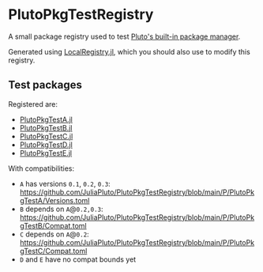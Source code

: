 # PlutoPkgTestRegistry
 
A small package registry used to test [Pluto's built-in package manager](https://github.com/fonsp/Pluto.jl/pull/844). 

Generated using [LocalRegistry.jl](https://github.com/GunnarFarneback/LocalRegistry.jl), which you should also use to modify this registry.

## Test packages
Registered are:
- [PlutoPkgTestA.jl](https://github.com/JuliaPluto/PlutoPkgTestA.jl)
- [PlutoPkgTestB.jl](https://github.com/JuliaPluto/PlutoPkgTestB.jl)
- [PlutoPkgTestC.jl](https://github.com/JuliaPluto/PlutoPkgTestC.jl)
- [PlutoPkgTestD.jl](https://github.com/JuliaPluto/PlutoPkgTestD.jl)
- [PlutoPkgTestE.jl](https://github.com/JuliaPluto/PlutoPkgTestE.jl)

With compatibilities:

- `A` has versions `0.1`, `0.2`, `0.3`: https://github.com/JuliaPluto/PlutoPkgTestRegistry/blob/main/P/PlutoPkgTestA/Versions.toml
- `B` depends on `A`@`0.2,0.3`: https://github.com/JuliaPluto/PlutoPkgTestRegistry/blob/main/P/PlutoPkgTestB/Compat.toml
- `C` depends on `A`@`0.2`: https://github.com/JuliaPluto/PlutoPkgTestRegistry/blob/main/P/PlutoPkgTestC/Compat.toml
- `D` and `E` have no compat bounds yet
